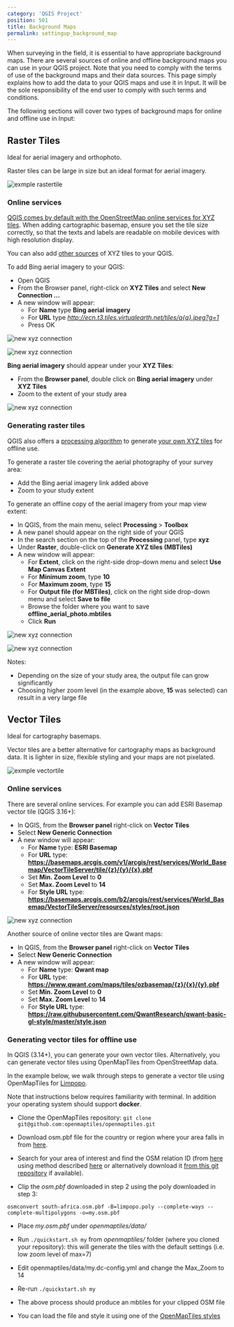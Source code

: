 ```yaml
---
category: 'QGIS Project'
position: 501
title: Background Maps
permalink: settingup_background_map
---
```


When surveying in the field, it is essential to have appropriate background maps. There are several sources of online and offline background maps you can use in your QGIS project. Note that you need to comply with the terms of use of the background maps and their data sources. This page simply explains how to add the data to your QGIS maps and use it in Input. It will be the sole responsibility of the end user to comply with such terms and conditions.

The following sections will cover two types of background maps for online and offline use in Input:

## Raster Tiles 

<alert type="success">
Ideal for aerial imagery and orthophoto.
</alert>

Raster tiles can be large in size but an ideal format for aerial imagery.

![exmple rastertile](/images/example_rastertile.png)

### Online services

[QGIS comes by default with the OpenStreetMap online services for XYZ tiles](https://docs.qgis.org/3.10/en/docs/user_manual/managing_data_source/opening_data.html?highlight=xyz#using-xyz-tile-services). When adding cartographic basemap, ensure you set the tile size correctly, so that the texts and labels are readable on mobile devices with high resolution display.

You can also add [other sources](https://gis.stackexchange.com/questions/20191/adding-basemaps-from-google-or-bing-in-qgis/217670#217670) of XYZ tiles to your QGIS.

To add Bing aerial imagery to your QGIS:

- Open QGIS
- From the Browser panel, right-click on **XYZ Tiles** and select **New Connection ...**
- A new window will appear:
  - For **Name** type **Bing aerial imagery**
  - For **URL** type *http://ecn.t3.tiles.virtualearth.net/tiles/a{q}.jpeg?g=1*
  - Press OK

![new xyz connection](../images/qgis_xyz_connection1.png)

![new xyz connection](../images/qgis_xyz_connection2.png)


**Bing aerial imagery** should appear under your **XYZ Tiles**:
- From the **Browser panel**, double click on **Bing aerial imagery** under **XYZ Tiles**
- Zoom to the extent of your study area

![new xyz connection](../images/qgis_xyz_online.png)

### Generating raster tiles

QGIS also offers a [processing algorithm](https://docs.qgis.org/3.10/en/docs/user_manual/processing_algs/qgis/rastertools.html) to generate [your own XYZ tiles](https://ocw.un-ihe.org/mod/book/tool/print/index.php?id=5497&chapterid=491) for offline use.

To generate a raster tile covering the aerial photography of your survey area:

  - Add the Bing aerial imagery link added above
  - Zoom to your study extent

To generate an offline copy of the aerial imagery from your map view extent:

  - In QGIS, from the main menu, select **Processing** > **Toolbox**
  - A new panel should appear on the right side of your QGIS
  - In the search section on the top of the **Processing** panel, type **xyz**
  - Under **Raster**, double-click on **Generate XYZ tiles (MBTiles)**
  - A new window will appear:
    - For **Extent**, click on the right-side drop-down menu and select **Use Map Canvas Extent**
    - For **Minimum zoom**, type **10**
    - For **Maximum zoom**, type **15**
    - For **Output file (for MBTiles)**, click on the right side drop-down menu and select **Save to file**
    - Browse the folder where you want to save **offline_aerial_photo.mbtiles**
    - Click **Run**


![new xyz connection](../images/qgis_xyz_gen_mbtiles1.png)

![new xyz connection](../images/qgis_xyz_gen_mbtiles2.png)

Notes:
  - Depending on the size of your study area, the output file can grow significantly
  - Choosing higher zoom level (in the example above, **15** was selected) can result in a very large file

## Vector Tiles

<alert type="success">
Ideal for cartography basemaps. 
</alert>

Vector tiles are a better alternative for cartography maps as background data. It is lighter in size, flexible styling and your maps are not pixelated.

![exmple vectortile](/images/example_vectortile.png)

### Online services

There are several online services. For example you can add ESRI Basemap vector tile (QGIS 3.16+):

- In QGIS, from the **Browser panel** right-click on **Vector Tiles**
- Select **New Generic Connection**
- A new window will appear:
    - For **Name** type: **ESRI Basemap**
    - For **URL** type: **https://basemaps.arcgis.com/v1/arcgis/rest/services/World_Basemap/VectorTileServer/tile/{z}/{y}/{x}.pbf**
    - Set **Min. Zoom Level** to **0**
    - Set **Max. Zoom Level** to **14**
    - For **Style URL** type: **https://basemaps.arcgis.com/b2/arcgis/rest/services/World_Basemap/VectorTileServer/resources/styles/root.json**

![new xyz connection](../images/qgis_xyz_gen_vectortile.png)

Another source of online vector tiles are Qwant maps:
- In QGIS, from the **Browser panel** right-click on **Vector Tiles**
- Select **New Generic Connection**
- A new window will appear:
    - For **Name** type: **Qwant map**
    - For **URL** type: **https://www.qwant.com/maps/tiles/ozbasemap/{z}/{x}/{y}.pbf**
    - Set **Min. Zoom Level** to **0**
    - Set **Max. Zoom Level** to **14**
    - For **Style URL** type: **https://raw.githubusercontent.com/QwantResearch/qwant-basic-gl-style/master/style.json**


### Generating vector tiles for offline use
In QGIS (3.14+), you can generate your own vector tiles. Alternatively, you can generate vector tiles using OpenMapTiles from OpenStreetMap data.

In the example below, we walk through steps to generate a vector tile using OpenMapTiles for [Limpopo](https://www.openstreetmap.org/relation/349547#map=7/-24.367/29.982).

Note that instructions below requires familiarity with terminal. In addition your operating system should support **docker**.


  - Clone the OpenMapTiles repository: `git clone git@github.com:openmaptiles/openmaptiles.git`

  - Download osm.pbf file for the country or region where your area falls in from [here](https://download.geofabrik.de/).

  - Search for your area of interest and find the OSM relation ID (from [here](https://nominatim.openstreetmap.org/) using method described [here](https://github.com/JamesChevalier/cities#how-to-get-the-poly-file-for-a-specific-city)  or alternatively download it [from this git repository](https://github.com/JamesChevalier/) if available).

  - Clip the *osm.pbf* downloaded in step 2 using the poly downloaded in step 3:

  `osmconvert south-africa.osm.pbf -B=limpopo.poly --complete-ways --complete-multipolygons -o=my.osm.pbf`

  - Place *my.osm.pbf* under *openmaptiles/data/*

  - Run `./quickstart.sh my` from *openmaptiles/* folder (where you cloned your repository): this will generate the tiles with the default settings (i.e. low zoom level of max=7)

  - Edit openmaptiles/data/my.dc-config.yml and change the Max_Zoom to 14

  - Re-run `./quickstart.sh my`

  - The above process should produce an mbtiles for your clipped OSM file

  - You can load the file and style it using one of the [OpenMapTiles styles](https://github.com/openmaptiles/osm-bright-gl-style)
